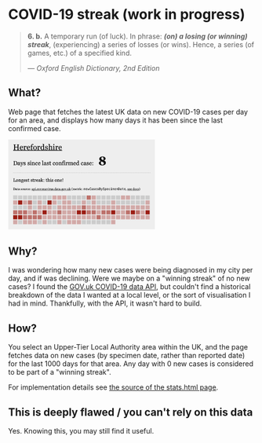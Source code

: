 # COVID-19 streak (work in progress)

<blockquote><p><b>6. b.</b> A temporary run (of luck). In phrase: <b><i>(on) a losing (or winning) streak</i></b>, (experiencing) a series of losses (or wins). Hence, a series (of games, etc.) of a specified kind.</p><footer>— <cite>Oxford English Dictionary, 2nd Edition</cite></footer></blockquote>

## What?

Web page that fetches the latest UK data on new COVID-19 cases per day for an area, and displays how many days it has been since the last confirmed case.

<img src="screenshot.png" width="299" alt="Screenshot showing the stats view for Herefordshire">

## Why?

I was wondering how many new cases were being diagnosed in my city per day, and if was declining.
Were we maybe on a "winning streak" of no new cases?
I found the [GOV.uk COVID-19 data API](https://coronavirus.data.gov.uk), but couldn't find a historical breakdown of the data I wanted at a local level, or the sort of visualisation I had in mind.
Thankfully, with the API, it wasn't hard to build.

## How?

You select an Upper-Tier Local Authority area within the UK, and the page fetches data on new cases (by specimen date, rather than reported date) for the last 1000 days for that area.
Any day with 0 new cases is considered to be part of a "winning streak".

For implementation details see [the source of the stats.html page](https://github.com/hjst/covid-streak/blob/plague/stats.html).

## This is deeply flawed / you can't rely on this data

Yes. Knowing this, you may still find it useful.